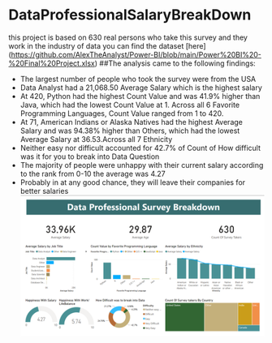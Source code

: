 # DataProfessionalSalaryBreakDown
this project is based on 630 real persons who take this survey and they work in the industry of data you can find the dataset [here] (https://github.com/AlexTheAnalyst/Power-BI/blob/main/Power%20BI%20-%20Final%20Project.xlsx)
##The analysis came to the following findings:
+	The largest number of people who took the survey were from the USA 
+	Data Analyst had a 21,068.50 Average Salary which is the highest salary
+	At 420, Python had the highest Count Value and was 41.9% higher than Java, which had the lowest Count Value at 1. Across all 6 Favorite Programming Languages, Count Value ranged from 1 to 420.  
+	At 71, American Indians or Alaska Natives had the highest Average Salary and was 94.38% higher than Others, which had the lowest Average Salary at 36.53.Across all 7 Ethnicity
+	Neither easy nor difficult accounted for 42.7% of Count of How difficult was it for you to break into Data Question
+	The majority of people were unhappy with their current salary according to the rank from 0-10 the average was 4.27 
+	Probably in at any good chance, they will leave their companies for better salaries 
![Report Visuals](https://github.com/yasmin203/DataProfessionalSalaryBreakDown/blob/main/Data%20Salary%20Breakdown.png)
